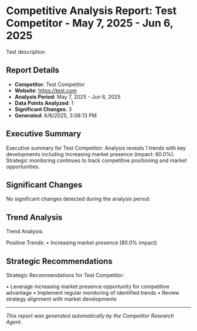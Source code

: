 # Competitive Analysis Report: Test Competitor - May 7, 2025 - Jun 6, 2025

Test description

## Report Details

- **Competitor**: Test Competitor
- **Website**: https://test.com
- **Analysis Period**: May 7, 2025 - Jun 6, 2025
- **Data Points Analyzed**: 1
- **Significant Changes**: 3
- **Generated**: 6/6/2025, 3:08:13 PM

## Executive Summary

Executive summary for Test Competitor: Analysis reveals 1 trends with key developments including Increasing market presence (impact: 80.0%). Strategic monitoring continues to track competitive positioning and market opportunities.

## Significant Changes

No significant changes detected during the analysis period.

## Trend Analysis

Trend Analysis:

Positive Trends:
• Increasing market presence (80.0% impact)

## Strategic Recommendations

Strategic Recommendations for Test Competitor:

• Leverage increasing market presence opportunity for competitive advantage
• Implement regular monitoring of identified trends
• Review strategy alignment with market developments

---

*This report was generated automatically by the Competitor Research Agent.*
